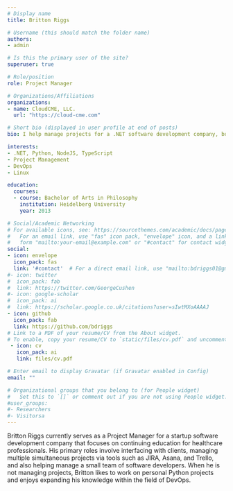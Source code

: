 ```yaml
---
# Display name
title: Britton Riggs

# Username (this should match the folder name)
authors:
- admin

# Is this the primary user of the site?
superuser: true

# Role/position
role: Project Manager

# Organizations/Affiliations
organizations:
- name: CloudCME, LLC.
  url: "https://cloud-cme.com"

# Short bio (displayed in user profile at end of posts)
bio: I help manage projects for a .NET software development company, but also enjoy writing my own projects in Python.

interests:
- .NET, Python, NodeJS, TypeScript
- Project Management
- DevOps
- Linux

education:
  courses:
  - course: Bachelor of Arts in Philosophy
    institution: Heidelberg University
    year: 2013

# Social/Academic Networking
# For available icons, see: https://sourcethemes.com/academic/docs/page-builder/#icons
#   For an email link, use "fas" icon pack, "envelope" icon, and a link in the
#   form "mailto:your-email@example.com" or "#contact" for contact widget.
social:
- icon: envelope
  icon_pack: fas
  link: '#contact'  # For a direct email link, use "mailto:bdriggs01@gmail.com".
#- icon: twitter
#  icon_pack: fab
#  link: https://twitter.com/GeorgeCushen
#- icon: google-scholar
#  icon_pack: ai
#  link: https://scholar.google.co.uk/citations?user=sIwtMXoAAAAJ
- icon: github
  icon_pack: fab
  link: https://github.com/bdriggs
# Link to a PDF of your resume/CV from the About widget.
# To enable, copy your resume/CV to `static/files/cv.pdf` and uncomment the lines below.
 - icon: cv
   icon_pack: ai
   link: files/cv.pdf

# Enter email to display Gravatar (if Gravatar enabled in Config)
email: ""

# Organizational groups that you belong to (for People widget)
#   Set this to `[]` or comment out if you are not using People widget.
#user_groups:
#- Researchers
#- Visitorsa
---
```


Britton Riggs currently serves as a Project Manager for a startup software development company that focuses on continuing education for healthcare professionals. His primary roles involve interfacing with clients, managing multiple simultaneous projects via tools such as JIRA, Asana, and Trello, and also helping manage a small team of software developers. When he is not managing projects, Britton likes to work on personal Python projects and enjoys expanding his knowledge within the field of DevOps.

